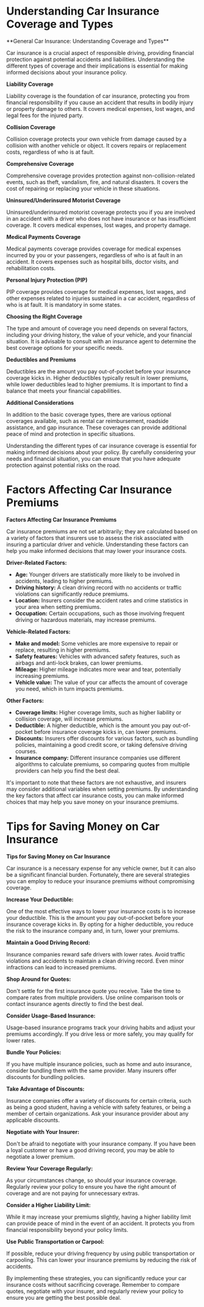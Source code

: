 <h1 id="understanding-car-insurance-coverage-and-types-NlzNznIdep">Understanding Car Insurance Coverage and Types</h1>**General Car Insurance: Understanding Coverage and Types**

Car insurance is a crucial aspect of responsible driving, providing financial protection against potential accidents and liabilities. Understanding the different types of coverage and their implications is essential for making informed decisions about your insurance policy.

**Liability Coverage**

Liability coverage is the foundation of car insurance, protecting you from financial responsibility if you cause an accident that results in bodily injury or property damage to others. It covers medical expenses, lost wages, and legal fees for the injured party.

**Collision Coverage**

Collision coverage protects your own vehicle from damage caused by a collision with another vehicle or object. It covers repairs or replacement costs, regardless of who is at fault.

**Comprehensive Coverage**

Comprehensive coverage provides protection against non-collision-related events, such as theft, vandalism, fire, and natural disasters. It covers the cost of repairing or replacing your vehicle in these situations.

**Uninsured/Underinsured Motorist Coverage**

Uninsured/underinsured motorist coverage protects you if you are involved in an accident with a driver who does not have insurance or has insufficient coverage. It covers medical expenses, lost wages, and property damage.

**Medical Payments Coverage**

Medical payments coverage provides coverage for medical expenses incurred by you or your passengers, regardless of who is at fault in an accident. It covers expenses such as hospital bills, doctor visits, and rehabilitation costs.

**Personal Injury Protection (PIP)**

PIP coverage provides coverage for medical expenses, lost wages, and other expenses related to injuries sustained in a car accident, regardless of who is at fault. It is mandatory in some states.

**Choosing the Right Coverage**

The type and amount of coverage you need depends on several factors, including your driving history, the value of your vehicle, and your financial situation. It is advisable to consult with an insurance agent to determine the best coverage options for your specific needs.

**Deductibles and Premiums**

Deductibles are the amount you pay out-of-pocket before your insurance coverage kicks in. Higher deductibles typically result in lower premiums, while lower deductibles lead to higher premiums. It is important to find a balance that meets your financial capabilities.

**Additional Considerations**

In addition to the basic coverage types, there are various optional coverages available, such as rental car reimbursement, roadside assistance, and gap insurance. These coverages can provide additional peace of mind and protection in specific situations.

Understanding the different types of car insurance coverage is essential for making informed decisions about your policy. By carefully considering your needs and financial situation, you can ensure that you have adequate protection against potential risks on the road.<h1 id="factors-affecting-car-insurance-premiums-NlzNznIdep">Factors Affecting Car Insurance Premiums</h1>**Factors Affecting Car Insurance Premiums**

Car insurance premiums are not set arbitrarily; they are calculated based on a variety of factors that insurers use to assess the risk associated with insuring a particular driver and vehicle. Understanding these factors can help you make informed decisions that may lower your insurance costs.

**Driver-Related Factors:**

* **Age:** Younger drivers are statistically more likely to be involved in accidents, leading to higher premiums.
* **Driving history:** A clean driving record with no accidents or traffic violations can significantly reduce premiums.
* **Location:** Insurers consider the accident rates and crime statistics in your area when setting premiums.
* **Occupation:** Certain occupations, such as those involving frequent driving or hazardous materials, may increase premiums.

**Vehicle-Related Factors:**

* **Make and model:** Some vehicles are more expensive to repair or replace, resulting in higher premiums.
* **Safety features:** Vehicles with advanced safety features, such as airbags and anti-lock brakes, can lower premiums.
* **Mileage:** Higher mileage indicates more wear and tear, potentially increasing premiums.
* **Vehicle value:** The value of your car affects the amount of coverage you need, which in turn impacts premiums.

**Other Factors:**

* **Coverage limits:** Higher coverage limits, such as higher liability or collision coverage, will increase premiums.
* **Deductible:** A higher deductible, which is the amount you pay out-of-pocket before insurance coverage kicks in, can lower premiums.
* **Discounts:** Insurers offer discounts for various factors, such as bundling policies, maintaining a good credit score, or taking defensive driving courses.
* **Insurance company:** Different insurance companies use different algorithms to calculate premiums, so comparing quotes from multiple providers can help you find the best deal.

It's important to note that these factors are not exhaustive, and insurers may consider additional variables when setting premiums. By understanding the key factors that affect car insurance costs, you can make informed choices that may help you save money on your insurance premiums.<h1 id="tips-for-saving-money-on-car-insurance-NlzNznIdep">Tips for Saving Money on Car Insurance</h1>**Tips for Saving Money on Car Insurance**

Car insurance is a necessary expense for any vehicle owner, but it can also be a significant financial burden. Fortunately, there are several strategies you can employ to reduce your insurance premiums without compromising coverage.

**Increase Your Deductible:**

One of the most effective ways to lower your insurance costs is to increase your deductible. This is the amount you pay out-of-pocket before your insurance coverage kicks in. By opting for a higher deductible, you reduce the risk to the insurance company and, in turn, lower your premiums.

**Maintain a Good Driving Record:**

Insurance companies reward safe drivers with lower rates. Avoid traffic violations and accidents to maintain a clean driving record. Even minor infractions can lead to increased premiums.

**Shop Around for Quotes:**

Don't settle for the first insurance quote you receive. Take the time to compare rates from multiple providers. Use online comparison tools or contact insurance agents directly to find the best deal.

**Consider Usage-Based Insurance:**

Usage-based insurance programs track your driving habits and adjust your premiums accordingly. If you drive less or more safely, you may qualify for lower rates.

**Bundle Your Policies:**

If you have multiple insurance policies, such as home and auto insurance, consider bundling them with the same provider. Many insurers offer discounts for bundling policies.

**Take Advantage of Discounts:**

Insurance companies offer a variety of discounts for certain criteria, such as being a good student, having a vehicle with safety features, or being a member of certain organizations. Ask your insurance provider about any applicable discounts.

**Negotiate with Your Insurer:**

Don't be afraid to negotiate with your insurance company. If you have been a loyal customer or have a good driving record, you may be able to negotiate a lower premium.

**Review Your Coverage Regularly:**

As your circumstances change, so should your insurance coverage. Regularly review your policy to ensure you have the right amount of coverage and are not paying for unnecessary extras.

**Consider a Higher Liability Limit:**

While it may increase your premiums slightly, having a higher liability limit can provide peace of mind in the event of an accident. It protects you from financial responsibility beyond your policy limits.

**Use Public Transportation or Carpool:**

If possible, reduce your driving frequency by using public transportation or carpooling. This can lower your insurance premiums by reducing the risk of accidents.

By implementing these strategies, you can significantly reduce your car insurance costs without sacrificing coverage. Remember to compare quotes, negotiate with your insurer, and regularly review your policy to ensure you are getting the best possible deal.
